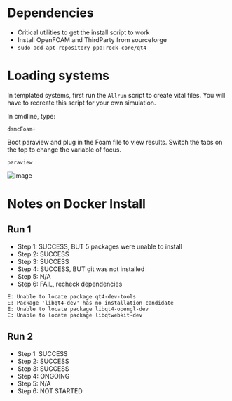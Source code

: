 # Dependencies

- Critical utilities to get the install script to work
- Install OpenFOAM and ThirdParty from sourceforge
- `sudo add-apt-repository ppa:rock-core/qt4`

# Loading systems

In templated systems, first run the `Allrun` script to create vital files. You will have to recreate this script for your own simulation.

In cmdline, type:
```
dsmcFoam+
```

Boot paraview and plug in the Foam file to view results. Switch the tabs on the top to change the variable of focus.

```
paraview
```


![image](https://github.com/shuban-789/hyStrath-notes/assets/67974101/cb1bcee9-50f0-4347-9e9d-45ce44127bb3)

# Notes on Docker Install

## Run 1

- Step 1: SUCCESS, BUT 5 packages were unable to install
- Step 2: SUCCESS
- Step 3: SUCCESS
- Step 4: SUCCESS, BUT git was not installed
- Step 5: N/A
- Step 6: FAIL, recheck dependencies

```
E: Unable to locate package qt4-dev-tools
E: Package 'libqt4-dev' has no installation candidate
E: Unable to locate package libqt4-opengl-dev
E: Unable to locate package libqtwebkit-dev
```

## Run 2

- Step 1: SUCCESS
- Step 2: SUCCESS
- Step 3: SUCCESS
- Step 4: ONGOING
- Step 5: N/A
- Step 6: NOT STARTED
